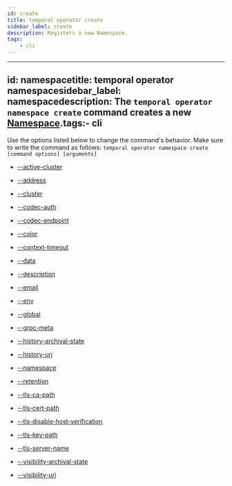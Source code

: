 ```yaml
---
id: create
title: temporal operator create
sidebar_label: create
description: Registers a new Namespace.
tags:
	- cli
---
```


---

## id: namespacetitle: temporal operator namespacesidebar_label: namespacedescription: The `temporal operator namespace create` command creates a new [Namespace](/concepts-what-is-a-namespace).tags:- cli

Use the options listed below to change the command's behavior.
Make sure to write the command as follows:
`temporal operator namespace create [command options] [arguments]`

- [--active-cluster](/cmd-options/active-cluster)

- [--address](/cmd-options/address)

- [--cluster](/cmd-options/cluster)

- [--codec-auth](/cmd-options/codec-auth)

- [--codec-endpoint](/cmd-options/codec-endpoint)

- [--color](/cmd-options/color)

- [--context-timeout](/cmd-options/context-timeout)

- [--data](/cmd-options/data)

- [--description](/cmd-options/description)

- [--email](/cmd-options/email)

- [--env](/cmd-options/env)

- [--global](/cmd-options/global)

- [--grpc-meta](/cmd-options/grpc-meta)

- [--history-archival-state](/cmd-options/history-archival-state)

- [--history-uri](/cmd-options/history-uri)

- [--namespace](/cmd-options/namespace)

- [--retention](/cmd-options/retention)

- [--tls-ca-path](/cmd-options/tls-ca-path)

- [--tls-cert-path](/cmd-options/tls-cert-path)

- [--tls-disable-host-verification](/cmd-options/tls-disable-host-verification)

- [--tls-key-path](/cmd-options/tls-key-path)

- [--tls-server-name](/cmd-options/tls-server-name)

- [--visibility-archival-state](/cmd-options/visibility-archival-state)

- [--visibility-uri](/cmd-options/visibility-uri)
